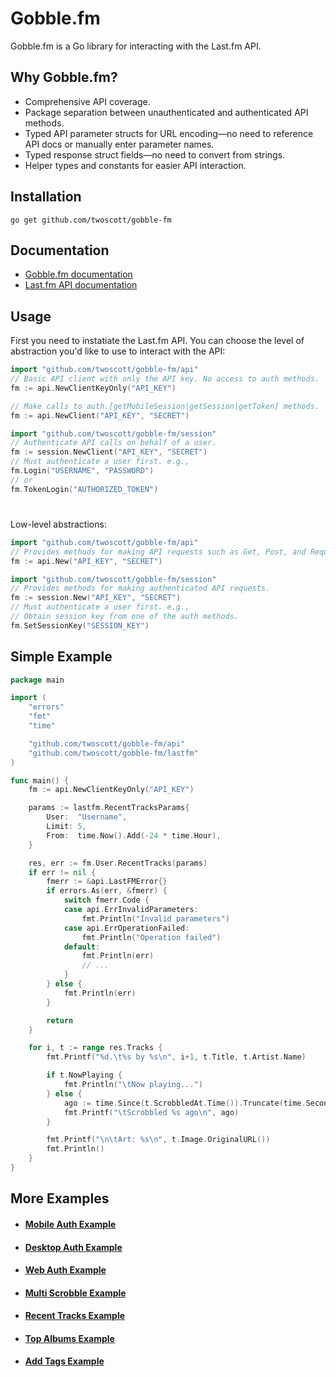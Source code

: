 # Gobble.fm

Gobble.fm is a Go library for interacting with the Last.fm API.

## Why Gobble.fm?

- Comprehensive API coverage.
- Package separation between unauthenticated and authenticated API methods.
- Typed API parameter structs for URL encoding—no need to reference API docs or manually enter parameter names.
- Typed response struct fields—no need to convert from strings.
- Helper types and constants for easier API interaction.

## Installation

	go get github.com/twoscott/gobble-fm

## Documentation

- [Gobble.fm documentation](https://pkg.go.dev/github.com/twoscott/gobble-fm)
- [Last.fm API documentation](https://www.last.fm/api)

## Usage

First you need to instatiate the Last.fm API. You can choose the level of abstraction you'd like to use to interact with the API:
```go
import "github.com/twoscott/gobble-fm/api"
// Basic API client with only the API key. No access to auth methods.
fm := api.NewClientKeyOnly("API_KEY")
```
```go
// Make calls to auth.[getMobileSession|getSession|getToken] methods.
fm := api.NewClient("API_KEY", "SECRET")
```
```go
import "github.com/twoscott/gobble-fm/session"
// Authenticate API calls on behalf of a user.
fm := session.NewClient("API_KEY", "SECRET")
// Must authenticate a user first. e.g.,
fm.Login("USERNAME", "PASSWORD")
// or
fm.TokenLogin("AUTHORIZED_TOKEN")
```
#
Low-level abstractions:
```go
import "github.com/twoscott/gobble-fm/api"
// Provides methods for making API requests such as Get, Post, and Request.
fm := api.New("API_KEY", "SECRET")
```
```go
import "github.com/twoscott/gobble-fm/session"
// Provides methods for making authenticated API requests.
fm := session.New("API_KEY", "SECRET")
// Must authenticate a user first. e.g.,
// Obtain session key from one of the auth methods.
fm.SetSessionKey("SESSION_KEY")
```

## Simple Example
```go
package main

import (
	"errors"
	"fmt"
	"time"

	"github.com/twoscott/gobble-fm/api"
	"github.com/twoscott/gobble-fm/lastfm"
)

func main() {
	fm := api.NewClientKeyOnly("API_KEY")

	params := lastfm.RecentTracksParams{
		User:  "Username",
		Limit: 5,
		From:  time.Now().Add(-24 * time.Hour),
	}

	res, err := fm.User.RecentTracks(params)
	if err != nil {
		fmerr := &api.LastFMError{}
		if errors.As(err, &fmerr) {
			switch fmerr.Code {
			case api.ErrInvalidParameters:
				fmt.Println("Invalid parameters")
			case api.ErrOperationFailed:
				fmt.Println("Operation failed")
			default:
				fmt.Println(err)
				// ...
			}
		} else {
			fmt.Println(err)
		}

		return
	}

	for i, t := range res.Tracks {
		fmt.Printf("%d.\t%s by %s\n", i+1, t.Title, t.Artist.Name)

		if t.NowPlaying {
			fmt.Println("\tNow playing...")
		} else {
			ago := time.Since(t.ScrobbledAt.Time()).Truncate(time.Second)
			fmt.Printf("\tScrobbled %s ago\n", ago)
		}

		fmt.Printf("\n\tArt: %s\n", t.Image.OriginalURL())
		fmt.Println()
	}
}
```

## More Examples

- #### [Mobile Auth Example](https://github.com/twoscott/gobble-fm/blob/master/examples/auth/auth-flow-mobile/main.go)
- #### [Desktop Auth Example](https://github.com/twoscott/gobble-fm/blob/master/examples/auth/auth-flow-desktop/main.go)
- #### [Web Auth Example](https://github.com/twoscott/gobble-fm/blob/master/examples/auth/auth-flow-web/main.go)
- #### [Multi Scrobble Example](https://github.com/twoscott/gobble-fm/blob/master/examples/multi-scrobble/main.go)
- #### [Recent Tracks Example](https://github.com/twoscott/gobble-fm/blob/master/examples/recent-tracks/main.go)
- #### [Top Albums Example](https://github.com/twoscott/gobble-fm/blob/master/examples/top-albums/main.go)
- #### [Add Tags Example](https://github.com/twoscott/gobble-fm/blob/master/examples/add-tags/main.go)
